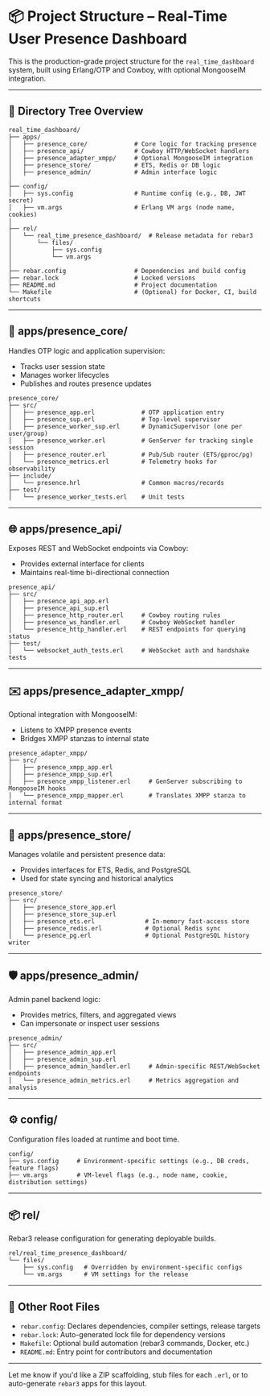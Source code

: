 
# 📦 Project Structure – Real-Time User Presence Dashboard

This is the production-grade project structure for the `real_time_dashboard` system, built using Erlang/OTP and Cowboy, with optional MongooseIM integration.

---

## 🔧 Directory Tree Overview

```plaintext
real_time_dashboard/
├── apps/
│   ├── presence_core/             # Core logic for tracking presence
│   ├── presence_api/              # Cowboy HTTP/WebSocket handlers
│   ├── presence_adapter_xmpp/     # Optional MongooseIM integration
│   ├── presence_store/            # ETS, Redis or DB logic
│   ├── presence_admin/            # Admin interface logic
│
├── config/
│   ├── sys.config                 # Runtime config (e.g., DB, JWT secret)
│   ├── vm.args                    # Erlang VM args (node name, cookies)
│
├── rel/
│   └── real_time_presence_dashboard/  # Release metadata for rebar3
│       └── files/
│           ├── sys.config
│           └── vm.args
│
├── rebar.config                   # Dependencies and build config
├── rebar.lock                     # Locked versions
├── README.md                      # Project documentation
└── Makefile                       # (Optional) for Docker, CI, build shortcuts
```

---

## 🧠 apps/presence_core/

Handles OTP logic and application supervision:

- Tracks user session state
- Manages worker lifecycles
- Publishes and routes presence updates

```plaintext
presence_core/
├── src/
│   ├── presence_app.erl             # OTP application entry
│   ├── presence_sup.erl             # Top-level supervisor
│   ├── presence_worker_sup.erl      # DynamicSupervisor (one per user/group)
│   ├── presence_worker.erl          # GenServer for tracking single session
│   ├── presence_router.erl          # Pub/Sub router (ETS/gproc/pg)
│   └── presence_metrics.erl         # Telemetry hooks for observability
├── include/
│   └── presence.hrl                 # Common macros/records
├── test/
│   └── presence_worker_tests.erl    # Unit tests
```

---

## 🌐 apps/presence_api/

Exposes REST and WebSocket endpoints via Cowboy:

- Provides external interface for clients
- Maintains real-time bi-directional connection

```plaintext
presence_api/
├── src/
│   ├── presence_api_app.erl
│   ├── presence_api_sup.erl
│   ├── presence_http_router.erl     # Cowboy routing rules
│   ├── presence_ws_handler.erl      # Cowboy WebSocket handler
│   └── presence_http_handler.erl    # REST endpoints for querying status
├── test/
│   └── websocket_auth_tests.erl     # WebSocket auth and handshake tests
```

---

## ✉️ apps/presence_adapter_xmpp/

Optional integration with MongooseIM:

- Listens to XMPP presence events
- Bridges XMPP stanzas to internal state

```plaintext
presence_adapter_xmpp/
├── src/
│   ├── presence_xmpp_app.erl
│   ├── presence_xmpp_sup.erl
│   ├── presence_xmpp_listener.erl     # GenServer subscribing to MongooseIM hooks
│   └── presence_xmpp_mapper.erl       # Translates XMPP stanza to internal format
```

---

## 💾 apps/presence_store/

Manages volatile and persistent presence data:

- Provides interfaces for ETS, Redis, and PostgreSQL
- Used for state syncing and historical analytics

```plaintext
presence_store/
├── src/
│   ├── presence_store_app.erl
│   ├── presence_store_sup.erl
│   ├── presence_ets.erl              # In-memory fast-access store
│   ├── presence_redis.erl            # Optional Redis sync
│   └── presence_pg.erl               # Optional PostgreSQL history writer
```

---

## 🛡️ apps/presence_admin/

Admin panel backend logic:

- Provides metrics, filters, and aggregated views
- Can impersonate or inspect user sessions

```plaintext
presence_admin/
├── src/
│   ├── presence_admin_app.erl
│   ├── presence_admin_sup.erl
│   ├── presence_admin_handler.erl     # Admin-specific REST/WebSocket endpoints
│   └── presence_admin_metrics.erl     # Metrics aggregation and analysis
```

---

## ⚙️ config/

Configuration files loaded at runtime and boot time.

```plaintext
config/
├── sys.config     # Environment-specific settings (e.g., DB creds, feature flags)
├── vm.args        # VM-level flags (e.g., node name, cookie, distribution settings)
```

---

## 📦 rel/

Rebar3 release configuration for generating deployable builds.

```plaintext
rel/real_time_presence_dashboard/
└── files/
    ├── sys.config   # Overridden by environment-specific configs
    └── vm.args      # VM settings for the release
```

---

## 📄 Other Root Files

- `rebar.config`: Declares dependencies, compiler settings, release targets
- `rebar.lock`: Auto-generated lock file for dependency versions
- `Makefile`: Optional build automation (rebar3 commands, Docker, etc.)
- `README.md`: Entry point for contributors and documentation

---

Let me know if you'd like a ZIP scaffolding, stub files for each `.erl`, or to auto-generate `rebar3` apps for this layout.
